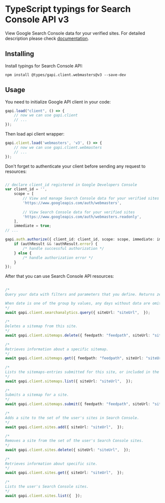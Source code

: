 # TypeScript typings for Search Console API v3
View Google Search Console data for your verified sites.
For detailed description please check [documentation](https://developers.google.com/webmaster-tools/).

## Installing

Install typings for Search Console API:
```
npm install @types/gapi.client.webmasters@v3 --save-dev
```

## Usage

You need to initialize Google API client in your code:
```typescript
gapi.load("client", () => { 
    // now we can use gapi.client
    // ... 
});
```

Then load api client wrapper:
```typescript
gapi.client.load('webmasters', 'v3', () => {
    // now we can use gapi.client.webmasters
    // ... 
});
```

Don't forget to authenticate your client before sending any request to resources:
```typescript

// declare client_id registered in Google Developers Console
var client_id = '',
    scope = [     
        // View and manage Search Console data for your verified sites
        'https://www.googleapis.com/auth/webmasters',
    
        // View Search Console data for your verified sites
        'https://www.googleapis.com/auth/webmasters.readonly',
    ],
    immediate = true;
// ...

gapi.auth.authorize({ client_id: client_id, scope: scope, immediate: immediate }, authResult => {
    if (authResult && !authResult.error) {
        /* handle successful authorization */
    } else {
        /* handle authorization error */
    }
});            
```

After that you can use Search Console API resources:

```typescript 
    
/* 
Query your data with filters and parameters that you define. Returns zero or more rows grouped by the row keys that you define. You must define a date range of one or more days.

When date is one of the group by values, any days without data are omitted from the result list. If you need to know which days have data, issue a broad date range query grouped by date for any metric, and see which day rows are returned.  
*/
await gapi.client.searchanalytics.query({ siteUrl: "siteUrl",  }); 
    
/* 
Deletes a sitemap from this site.  
*/
await gapi.client.sitemaps.delete({ feedpath: "feedpath", siteUrl: "siteUrl",  }); 
    
/* 
Retrieves information about a specific sitemap.  
*/
await gapi.client.sitemaps.get({ feedpath: "feedpath", siteUrl: "siteUrl",  }); 
    
/* 
Lists the sitemaps-entries submitted for this site, or included in the sitemap index file (if sitemapIndex is specified in the request).  
*/
await gapi.client.sitemaps.list({ siteUrl: "siteUrl",  }); 
    
/* 
Submits a sitemap for a site.  
*/
await gapi.client.sitemaps.submit({ feedpath: "feedpath", siteUrl: "siteUrl",  }); 
    
/* 
Adds a site to the set of the user's sites in Search Console.  
*/
await gapi.client.sites.add({ siteUrl: "siteUrl",  }); 
    
/* 
Removes a site from the set of the user's Search Console sites.  
*/
await gapi.client.sites.delete({ siteUrl: "siteUrl",  }); 
    
/* 
Retrieves information about specific site.  
*/
await gapi.client.sites.get({ siteUrl: "siteUrl",  }); 
    
/* 
Lists the user's Search Console sites.  
*/
await gapi.client.sites.list({  });
```
